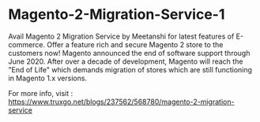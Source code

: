 # Magento-2-Migration-Service-1
Avail Magento 2 Migration Service by Meetanshi for latest features of E-commerce. Offer a feature rich and secure Magento 2 store to the customers now! Magento announced the end of software support through June 2020. After over a decade of development, Magento will reach the "End of Life" which demands migration of stores which are still functioning in Magento 1.x versions.

For more info, visit : https://www.truxgo.net/blogs/237562/568780/magento-2-migration-service

